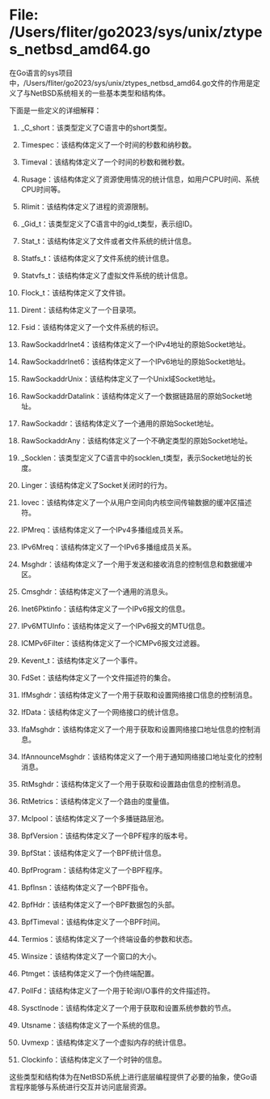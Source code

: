 # File: /Users/fliter/go2023/sys/unix/ztypes_netbsd_amd64.go

在Go语言的sys项目中，/Users/fliter/go2023/sys/unix/ztypes_netbsd_amd64.go文件的作用是定义了与NetBSD系统相关的一些基本类型和结构体。

下面是一些定义的详细解释：

1. _C_short：该类型定义了C语言中的short类型。

2. Timespec：该结构体定义了一个时间的秒数和纳秒数。

3. Timeval：该结构体定义了一个时间的秒数和微秒数。

4. Rusage：该结构体定义了资源使用情况的统计信息，如用户CPU时间、系统CPU时间等。

5. Rlimit：该结构体定义了进程的资源限制。

6. _Gid_t：该类型定义了C语言中的gid_t类型，表示组ID。

7. Stat_t：该结构体定义了文件或者文件系统的统计信息。

8. Statfs_t：该结构体定义了文件系统的统计信息。

9. Statvfs_t：该结构体定义了虚拟文件系统的统计信息。

10. Flock_t：该结构体定义了文件锁。

11. Dirent：该结构体定义了一个目录项。

12. Fsid：该结构体定义了一个文件系统的标识。

13. RawSockaddrInet4：该结构体定义了一个IPv4地址的原始Socket地址。

14. RawSockaddrInet6：该结构体定义了一个IPv6地址的原始Socket地址。

15. RawSockaddrUnix：该结构体定义了一个Unix域Socket地址。

16. RawSockaddrDatalink：该结构体定义了一个数据链路层的原始Socket地址。

17. RawSockaddr：该结构体定义了一个通用的原始Socket地址。

18. RawSockaddrAny：该结构体定义了一个不确定类型的原始Socket地址。

19. _Socklen：该类型定义了C语言中的socklen_t类型，表示Socket地址的长度。

20. Linger：该结构体定义了Socket关闭时的行为。

21. Iovec：该结构体定义了一个从用户空间向内核空间传输数据的缓冲区描述符。

22. IPMreq：该结构体定义了一个IPv4多播组成员关系。

23. IPv6Mreq：该结构体定义了一个IPv6多播组成员关系。

24. Msghdr：该结构体定义了一个用于发送和接收消息的控制信息和数据缓冲区。

25. Cmsghdr：该结构体定义了一个通用的消息头。

26. Inet6Pktinfo：该结构体定义了一个IPv6报文的信息。

27. IPv6MTUInfo：该结构体定义了一个IPv6报文的MTU信息。

28. ICMPv6Filter：该结构体定义了一个ICMPv6报文过滤器。

29. Kevent_t：该结构体定义了一个事件。

30. FdSet：该结构体定义了一个文件描述符的集合。

31. IfMsghdr：该结构体定义了一个用于获取和设置网络接口信息的控制消息。

32. IfData：该结构体定义了一个网络接口的统计信息。

33. IfaMsghdr：该结构体定义了一个用于获取和设置网络接口地址信息的控制消息。

34. IfAnnounceMsghdr：该结构体定义了一个用于通知网络接口地址变化的控制消息。

35. RtMsghdr：该结构体定义了一个用于获取和设置路由信息的控制消息。

36. RtMetrics：该结构体定义了一个路由的度量值。

37. Mclpool：该结构体定义了一个多播链路层池。

38. BpfVersion：该结构体定义了一个BPF程序的版本号。

39. BpfStat：该结构体定义了一个BPF统计信息。

40. BpfProgram：该结构体定义了一个BPF程序。

41. BpfInsn：该结构体定义了一个BPF指令。

42. BpfHdr：该结构体定义了一个BPF数据包的头部。

43. BpfTimeval：该结构体定义了一个BPF时间。

44. Termios：该结构体定义了一个终端设备的参数和状态。

45. Winsize：该结构体定义了一个窗口的大小。

46. Ptmget：该结构体定义了一个伪终端配置。

47. PollFd：该结构体定义了一个用于轮询I/O事件的文件描述符。

48. Sysctlnode：该结构体定义了一个用于获取和设置系统参数的节点。

49. Utsname：该结构体定义了一个系统的信息。

50. Uvmexp：该结构体定义了一个虚拟内存的统计信息。

51. Clockinfo：该结构体定义了一个时钟的信息。

这些类型和结构体为在NetBSD系统上进行底层编程提供了必要的抽象，使Go语言程序能够与系统进行交互并访问底层资源。

